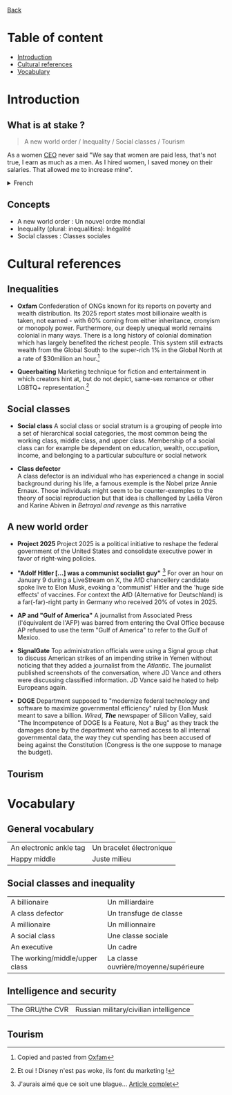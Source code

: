 [Back](../README.md)

# Table of content

* [Introduction](#introduction)
* [Cultural references](#cultural-references)
* [Vocabulary](#vocabulary)

# Introduction

## What is at stake ?

> A new world order / Inequality / Social classes / Tourism

As a women [CEO](https://www.youtube.com/watch?v=SYfYPyjaN3w) never said "We say that women are paid less, that's not true, I earn as much as a men. As I hired women, I saved money on their salaries. That allowed me to increase mine".

<details>
<summary>French</summary>

Comme ne l'a jamais dit une [PDG](https://www.youtube.com/watch?v=SYfYPyjaN3w) "On dit que les femmes gagnent moins, c'est faux, je gagne autant qu'un homme. Comme j'ai embauché des femmes, j'ai fait des économies sur leurs salaires. Ca m'a permis d'augmenter le mien".

</details>

## Concepts

* A new world order : Un nouvel ordre mondial
* Inequality (plural: inequalities): Inégalité
* Social classes : Classes sociales

# Cultural references

## Inequalities

* **Oxfam**
Confederation of ONGs known for its reports on poverty and wealth distribution. Its 2025 report states most billionaire wealth is taken, not earned - with 60% coming from either inheritance, cronyism or monopoly power. Furthermore, our deeply unequal world remains colonial in many ways. There is a long history of colonial domination which has largely benefited the richest people. This system still extracts wealth from the Global South to the super-rich 1% in the Global North at a rate of $30million an hour.[^1]

* **Queerbaiting**
Marketing technique for fiction and entertainment in which creators hint at, but do not depict, same-sex romance or other LGBTQ+ representation.[^2]

## Social classes

* **Social class**
A social class or social stratum is a grouping of people into a set of hierarchical social categories, the most common being the working class, middle class, and upper class. Membership of a social class can for example be dependent on education, wealth, occupation, income, and belonging to a particular subculture or social network

* **Class defector**  
A class defector is an individual who has experienced a change in social background during his life, a famous exemple is the Nobel prize Annie Ernaux. Those individuals might seem to be counter-exemples to the theory of social reproduction but that idea is challenged by Laélia Véron and Karine Abiven in *Betrayal and revenge* as this narrative

## A new world order

* **Project 2025**
Project 2025 is a political initiative to reshape the federal government of the United States and consolidate executive power in favor of right-wing policies.

* **"Adolf Hitler [...] was a communist socialist guy"** [^3]
For over an hour on January 9 during a LiveStream on X, the AfD chancellery candidate spoke live to Elon Musk, evoking a 'communist' Hitler and the 'huge side effects' of vaccines. For context the AfD (Alternative for Deutschland) is a far(-far)-right party in Germany who received 20% of votes in 2025.

* **AP and "Gulf of America"**
A journalist from Associated Press (l'équivalent de l'AFP) was barred from entering the Oval Office because AP refused to use the term "Gulf of America" to refer to the Gulf of Mexico.

* **SignalGate**
Top administration officials were using a Signal group chat to discuss American strikes of an impending strike in Yemen without noticing that they added a journalist from the *Atlantic*. The journalist published screenshots of the conversation, where JD Vance and others were discussing classified information. JD Vance said he hated to help Europeans again.

* **DOGE**
Department supposed to "modernize federal technology and software to maximize governmental efficiency" ruled by Elon Musk meant to save a billion. *Wired*, ***The*** newspaper of Silicon Valley, said "The Incompetence of DOGE Is a Feature, Not a Bug" as they track the damages done by the department who earned access to all internal governmental data, the way they cut spending has been accused of being against the Constitution (Congress is the one suppose to manage the budget).

## Tourism

# Vocabulary

## General vocabulary

|     |     |
| --- | --- |
| An electronic ankle tag | Un bracelet électronique |
| Happy middle | Juste milieu |

## Social classes and inequality

|     |     |
| --- | --- |
| A billionaire | Un milliardaire |
| A class defector | Un transfuge de classe |
| A millionaire | Un millionnaire |
| A social class | Une classe sociale |
| An executive | Un cadre |
| The working/middle/upper class | La classe ouvrière/moyenne/supérieure |

## Intelligence and security

|     |     |
| --- | --- |
| The GRU/the CVR | Russian military/civilian intelligence |

## Tourism

[^1]: Copied and pasted from [Oxfam](https://www.oxfam.org/en/takers-not-makers-unjust-poverty-and-unearned-wealth-colonialism)
[^2]: Et oui ! Disney n'est pas woke, ils font du marketing !
[^3]: J'aurais aimé que ce soit une blague... [Article complet](https://www.france24.com/en/europe/20250110-musk-praises-afd-leader-reiterates-support-german-far-right-party)
